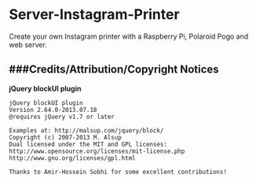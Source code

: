 Server-Instagram-Printer
========================

Create your own Instagram printer with a Raspberry Pi, Polaroid Pogo and web server.

###Credits/Attribution/Copyright Notices
----------------------------------------

**jQuery blockUI plugin**

    jQuery blockUI plugin
    Version 2.64.0-2013.07.18
    @requires jQuery v1.7 or later
 
    Examples at: http://malsup.com/jquery/block/
    Copyright (c) 2007-2013 M. Alsup
    Dual licensed under the MIT and GPL licenses:
    http://www.opensource.org/licenses/mit-license.php
    http://www.gnu.org/licenses/gpl.html
 
    Thanks to Amir-Hossein Sobhi for some excellent contributions!
